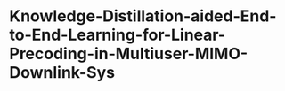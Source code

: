 # Knowledge-Distillation-aided-End-to-End-Learning-for-Linear-Precoding-in-Multiuser-MIMO-Downlink-Sys